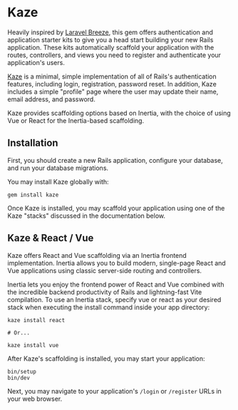 # Kaze

Heavily inspired by [Laravel Breeze](https://github.com/laravel/breeze), this gem offers authentication and application starter kits to give you a head start building your new Rails application. These kits automatically scaffold your application with the routes, controllers, and views you need to register and authenticate your application's users.

[Kaze](https://github.com/gtkvn/kaze) is a minimal, simple implementation of all of Rails's authentication features, including login, registration, password reset. In addition, Kaze includes a simple "profile" page where the user may update their name, email address, and password.

Kaze provides scaffolding options based on Inertia, with the choice of using Vue or React for the Inertia-based scaffolding.

## Installation

First, you should create a new Rails application, configure your database, and run your database migrations.

You may install Kaze globally with:

```
gem install kaze
```

Once Kaze is installed, you may scaffold your application using one of the Kaze "stacks" discussed in the documentation below.

## Kaze & React / Vue

Kaze offers React and Vue scaffolding via an Inertia frontend implementation. Inertia allows you to build modern, single-page React and Vue applications using classic server-side routing and controllers.

Inertia lets you enjoy the frontend power of React and Vue combined with the incredible backend productivity of Rails and lightning-fast Vite compilation. To use an Inertia stack, specify vue or react as your desired stack when executing the install command inside your app directory:

```
kaze install react

# Or...

kaze install vue
```

After Kaze's scaffolding is installed, you may start your application:

```
bin/setup
bin/dev
```

Next, you may navigate to your application's `/login` or `/register` URLs in your web browser.
